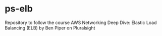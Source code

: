 # ps-elb

Repository to follow the course AWS Networking Deep Dive: Elastic Load Balancing (ELB) by Ben Piper on Pluralsight
